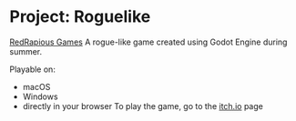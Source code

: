 # Project: Roguelike
[RedRapious Games](https://img.itch.zone/aW1nLzI0ODQyNzgucG5n/original/AitixQ.png)
A rogue-like game created using Godot Engine during summer.

Playable on:
- macOS
- Windows
- directly in your browser
To play the game, go to the [itch.io](https://redrapious.itch.io/project-roguelike) page
